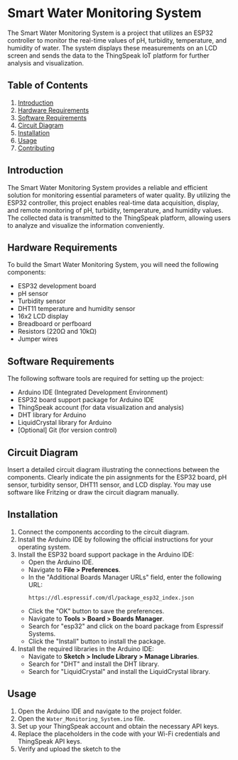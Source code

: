 # Smart Water Monitoring System

The Smart Water Monitoring System is a project that utilizes an ESP32 controller to monitor the real-time values of pH, turbidity, temperature, and humidity of water. The system displays these measurements on an LCD screen and sends the data to the ThingSpeak IoT platform for further analysis and visualization.

## Table of Contents
1. [Introduction](#introduction)
2. [Hardware Requirements](#hardware-requirements)
3. [Software Requirements](#software-requirements)
4. [Circuit Diagram](#circuit-diagram)
5. [Installation](#installation)
6. [Usage](#usage)
7. [Contributing](#contributing)

## Introduction

The Smart Water Monitoring System provides a reliable and efficient solution for monitoring essential parameters of water quality. By utilizing the ESP32 controller, this project enables real-time data acquisition, display, and remote monitoring of pH, turbidity, temperature, and humidity values. The collected data is transmitted to the ThingSpeak platform, allowing users to analyze and visualize the information conveniently.

## Hardware Requirements

To build the Smart Water Monitoring System, you will need the following components:

- ESP32 development board
- pH sensor
- Turbidity sensor
- DHT11 temperature and humidity sensor
- 16x2 LCD display
- Breadboard or perfboard
- Resistors (220Ω and 10kΩ)
- Jumper wires

## Software Requirements

The following software tools are required for setting up the project:

- Arduino IDE (Integrated Development Environment)
- ESP32 board support package for Arduino IDE
- ThingSpeak account (for data visualization and analysis)
- DHT library for Arduino
- LiquidCrystal library for Arduino
- [Optional] Git (for version control)

## Circuit Diagram

Insert a detailed circuit diagram illustrating the connections between the components. Clearly indicate the pin assignments for the ESP32 board, pH sensor, turbidity sensor, DHT11 sensor, and LCD display. You may use software like Fritzing or draw the circuit diagram manually.

## Installation

1. Connect the components according to the circuit diagram.
2. Install the Arduino IDE by following the official instructions for your operating system.
3. Install the ESP32 board support package in the Arduino IDE:
   - Open the Arduino IDE.
   - Navigate to **File > Preferences**.
   - In the "Additional Boards Manager URLs" field, enter the following URL:
     ```
     https://dl.espressif.com/dl/package_esp32_index.json
     ```
   - Click the "OK" button to save the preferences.
   - Navigate to **Tools > Board > Boards Manager**.
   - Search for "esp32" and click on the board package from Espressif Systems.
   - Click the "Install" button to install the package.
4. Install the required libraries in the Arduino IDE:
   - Navigate to **Sketch > Include Library > Manage Libraries**.
   - Search for "DHT" and install the DHT library.
   - Search for "LiquidCrystal" and install the LiquidCrystal library.

## Usage

1. Open the Arduino IDE and navigate to the project folder.
2. Open the `Water_Monitoring_System.ino` file.
3. Set up your ThingSpeak account and obtain the necessary API keys.
4. Replace the placeholders in the code with your Wi-Fi credentials and ThingSpeak API keys.
5. Verify and upload the sketch to the
